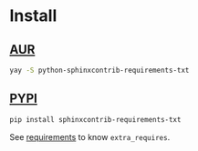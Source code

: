 # Install

## [AUR](https://aur.archlinux.org/packages/requirements-txt)

```sh
yay -S python-sphinxcontrib-requirements-txt
```

## [PYPI](https://pypi.org/project/requirements-txt)

```sh
pip install sphinxcontrib-requirements-txt
```

See [requirements](requirements) to know `extra_requires`.
